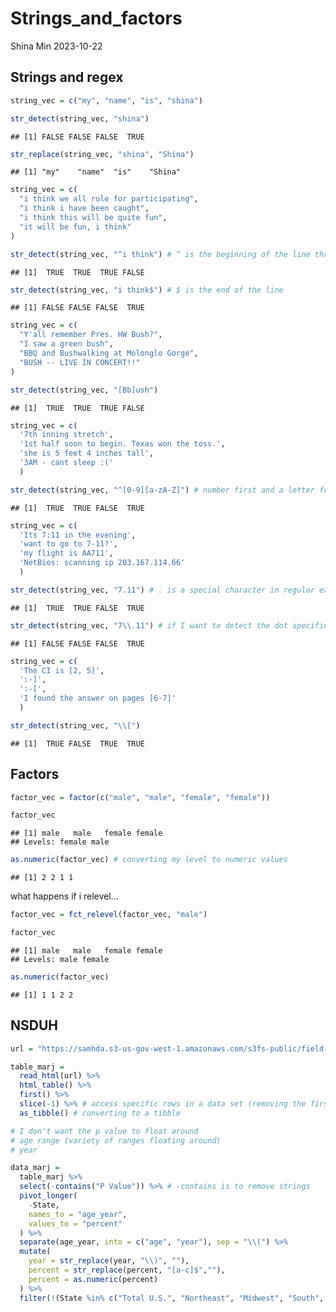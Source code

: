 Strings_and_factors
================
Shina Min
2023-10-22

## Strings and regex

``` r
string_vec = c("my", "name", "is", "shina")

str_detect(string_vec, "shina")
```

    ## [1] FALSE FALSE FALSE  TRUE

``` r
str_replace(string_vec, "shina", "Shina")
```

    ## [1] "my"    "name"  "is"    "Shina"

``` r
string_vec = c(
  "i think we all rule for participating",
  "i think i have been caught",
  "i think this will be quite fun",
  "it will be fun, i think"
)

str_detect(string_vec, "^i think") # ^ is the beginning of the line that I am interested 
```

    ## [1]  TRUE  TRUE  TRUE FALSE

``` r
str_detect(string_vec, "i think$") # $ is the end of the line
```

    ## [1] FALSE FALSE FALSE  TRUE

``` r
string_vec = c(
  "Y'all remember Pres. HW Bush?",
  "I saw a green bush",
  "BBQ and Bushwalking at Molonglo Gorge",
  "BUSH -- LIVE IN CONCERT!!"
)

str_detect(string_vec, "[Bb]ush")
```

    ## [1]  TRUE  TRUE  TRUE FALSE

``` r
string_vec = c(
  '7th inning stretch',
  '1st half soon to begin. Texas won the toss.',
  'she is 5 feet 4 inches tall',
  '3AM - cant sleep :('
  )

str_detect(string_vec, "^[0-9][a-zA-Z]") # number first and a letter follows right after
```

    ## [1]  TRUE  TRUE FALSE  TRUE

``` r
string_vec = c(
  'Its 7:11 in the evening',
  'want to go to 7-11?',
  'my flight is AA711',
  'NetBios: scanning ip 203.167.114.66'
  )

str_detect(string_vec, "7.11") # . is a special character in regular expressions that matches literally anything that might exist in a string
```

    ## [1]  TRUE  TRUE FALSE  TRUE

``` r
str_detect(string_vec, "7\\.11") # if I want to detect the dot specifically, I need to put two \\ in front of .
```

    ## [1] FALSE FALSE FALSE  TRUE

``` r
string_vec = c(
  'The CI is [2, 5]',
  ':-]',
  ':-[',
  'I found the answer on pages [6-7]'
  )

str_detect(string_vec, "\\[")
```

    ## [1]  TRUE FALSE  TRUE  TRUE

## Factors

``` r
factor_vec = factor(c("male", "male", "female", "female"))

factor_vec
```

    ## [1] male   male   female female
    ## Levels: female male

``` r
as.numeric(factor_vec) # converting my level to numeric values 
```

    ## [1] 2 2 1 1

what happens if i relevel…

``` r
factor_vec = fct_relevel(factor_vec, "male")

factor_vec
```

    ## [1] male   male   female female
    ## Levels: male female

``` r
as.numeric(factor_vec)
```

    ## [1] 1 1 2 2

## NSDUH

``` r
url = "https://samhda.s3-us-gov-west-1.amazonaws.com/s3fs-public/field-uploads/2k15StateFiles/NSDUHsaeShortTermCHG2015.htm"

table_marj =
  read_html(url) %>%
  html_table() %>%  
  first() %>%
  slice(-1) %>% # access specific rows in a data set (removing the first row)
  as_tibble() # converting to a tibble
```

``` r
# I don't want the p value to float around
# age range (variety of ranges floating around)
# year

data_marj =
  table_marj %>%
  select(-contains("P Value")) %>% # -contains is to remove strings
  pivot_longer(
    -State,
    names_to = "age_year",
    values_to = "percent"
  ) %>%
  separate(age_year, into = c("age", "year"), sep = "\\(") %>%
  mutate(
    year = str_replace(year, "\\)", ""),
    percent = str_replace(percent, "[a-c]$",""),
    percent = as.numeric(percent)
  ) %>%
  filter(!(State %in% c("Total U.S.", "Northeast", "Midwest", "South", "West")))
```
